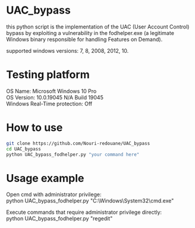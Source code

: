 # UAC_bypass
this python script is the implementation of the UAC (User Account Control) bypass by exploiting a vulnerability in the fodhelper.exe (a legitimate Windows binary responsible for handling Features on Demand).

supported windows versions: 7, 8, 2008, 2012, 10.

# Testing platform 
OS Name: Microsoft Windows 10 Pro  
OS Version: 10.0.19045 N/A Build 19045  
Windows Real-Time protection: Off

# How to use
```bash
git clone https://github.com/Nouri-redouane/UAC_bypass
cd UAC_bypass
python UAC_bypass_fodhelper.py "your command here"
```

# Usage example
Open cmd with administrator privilege:  
python UAC_bypass_fodhelper.py "C:\Windows\System32\cmd.exe"  

Execute commands that require administrator privilege directly:  
python UAC_bypass_fodhelper.py "regedit"  
